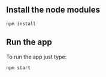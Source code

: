 ## Install the node modules
```
npm install
```

## Run the app

To run the app just type:
```
npm start
```
